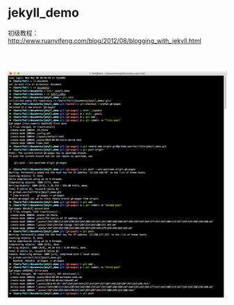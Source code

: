 # jekyll_demo



初级教程： http://www.ruanyifeng.com/blog/2012/08/blogging_with_jekyll.html

<br>

<br>

![git-jekyll](./images/git-jekyll.png)
